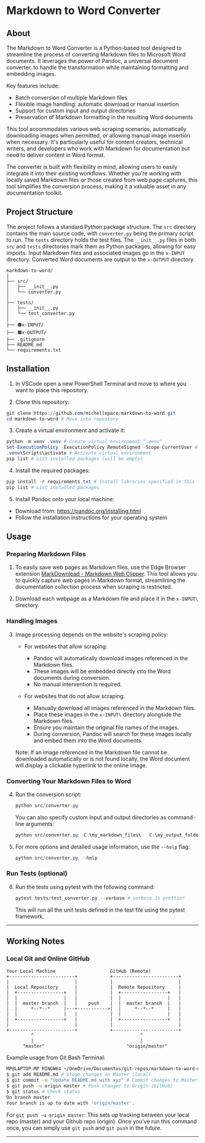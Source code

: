# Markdown to Word Converter

## About

The Markdown to Word Converter is a Python-based tool designed to streamline the process of converting Markdown files to Microsoft Word documents. It leverages the power of Pandoc, a universal document converter, to handle the transformation while maintaining formatting and embedding images.

Key features include:
- Batch conversion of multiple Markdown files
- Flexible image handling: automatic download or manual insertion
- Support for custom input and output directories
- Preservation of Markdown formatting in the resulting Word documents

This tool accommodates various web scraping scenarios, automatically downloading images when permitted, or allowing manual image insertion when necessary. It's particularly useful for content creators, technical writers, and developers who work with Markdown for documentation but need to deliver content in Word format.

The converter is built with flexibility in mind, allowing users to easily integrate it into their existing workflows. Whether you're working with locally saved Markdown files or those created from web page captures, this tool simplifies the conversion process, making it a valuable asset in any documentation toolkit.

## Project Structure

The project follows a standard Python package structure. The `src` directory contains the main source code, with `converter.py` being the primary script to run. The `tests` directory holds the test files. The `__init__.py` files in both `src` and `tests` directories mark them as Python packages, allowing for easy imports. Input Markdown files and associated images go in the `x-INPUT` directory. Converted Word documents are output to the `x-OUTPUT` directory.
```
markdown-to-word/
│
├── src/
│   ├── __init__.py
│   └── converter.py
│
├── tests/
│   ├── __init__.py
│   └── test_converter.py
│
├── 🟤x-INPUT/
├── 🟫x-OUTPUT/
├── .gitignore
├── README.md
└── requirements.txt
```

## Installation

1. In VSCode open a new PowerShell Terminal and move to where you want to place this repository.

2. Clone this repository: 
```PowerShell
git clone https://github.com/michellepace/markdown-to-word.git
cd markdown-to-word # Move into repostory
```

3. Create a virtual environment and activate it:
```PowerShell
python -m venv .venv # Create virtual environment ".venv"
Set-ExecutionPolicy -ExecutionPolicy RemoteSigned -Scope CurrentUser # (if needed)
.venv\Scripts\activate # Activate virtual environment
pip list # List installed packages (will be empty)
```
4. Install the required packages: 
```PowerShell
pip install -r requirements.txt # Install libraries specified in this file
pip list # List installed packages
```
5. Install Pandoc onto your local machine:
- Download from: https://pandoc.org/installing.html
- Follow the installation instructions for your operating system

## Usage

### Preparing Markdown Files

1. To easily save web pages as Markdown files, use the Edge Browser extension [MarkDownload - Markdown Web Clipper](https://microsoftedge.microsoft.com/addons/detail/markdownload-markdown-w/hajanaajapkhaabfcofdjgjnlgkdkknm). This tool allows you to quickly capture web pages in Markdown format, streamlining the documentation collection process when scraping is restricted.

2. Download each webpage as a Markdown file and place it in the `x-INPUT\` directory.

### Handling Images

3. Image processing depends on the website's scraping policy:

   - For websites that allow scraping:
     * Pandoc will automatically download images referenced in the Markdown files.
     * These images will be embedded directly into the Word documents during conversion.
     * No manual intervention is required.

   - For websites that do not allow scraping:
     * Manually download all images referenced in the Markdown files.
     * Place these images in the `x-INPUT\` directory alongside the Markdown files.
     * Ensure you maintain the original file names of the images.
     * During conversion, Pandoc will search for these images locally and embed them into the Word documents.
   
   Note: If an image referenced in the Markdown file cannot be downloaded automatically or is not found locally, the Word document will display a clickable hyperlink to the online image.

### Converting Your Markdown Files to Word

4. Run the conversion script:
   ```PowerShell
   python src/converter.py
   ```
   
   You can also specify custom input and output directories as command-line arguments:
   ```PowerShell
   python src/converter.py  C:\my_markdown_files\   C:\my_output_folder\
   ```

5. For more options and detailed usage information, use the `--help` flag:
   ```PowerShell
   python src/converter.py --help
   ```

### Run Tests (optional)

6. Run the tests using pytest with the following command:
   ```PowerShell
   pytest tests/test_converter.py --verbase # verbose is prettier
   ```
   This will run all the unit tests defined in the test file using the pytest framework.

---

## Working Notes

### Local Git and Online GitHub

```
Your Local Machine                    GitHub (Remote)
+------------------------+            +------------------------+
|                        |            |                        |
|  Local Repository      |            |  Remote Repository     |
|  +-----------------+   |            |  +-----------------+   |
|  |                 |   |            |  |                 |   |
|  |  master branch  |   |    push    |  |  master branch  |   |
|  |     *--*--*     |---+----------->|  |     *--*--*     |   |
|  |                 |   |            |  |                 |   |
|  +-----------------+   |            |  +-----------------+   |
|                        |            |                        |
+------------------------+            +------------------------+
         ^                                       ^
         |                                       |
      "master"                              "origin/master"
```

Example usage from Git Bash Terminal:

```Bash
MP@LAPTOP-MP MINGW64 ~/OneDrive/Documentos/git-repos/markdown-to-word-midjourney (master)
$ git add README.md # Stage changes on Master (local)
$ git commit -m "Update README.md with xyz" # Commit changes to Master
$ git push -u origin master # Push changes to Origin (GitHub)
$ git status # Check status
On branch master
Your branch is up to date with 'origin/master'.
```

For `git push -u origin master`: This sets up tracking between your local repo (master) and your Github repo (origin). Once you've run this command once, you can simply use `git push` and `git push` in the future.

---